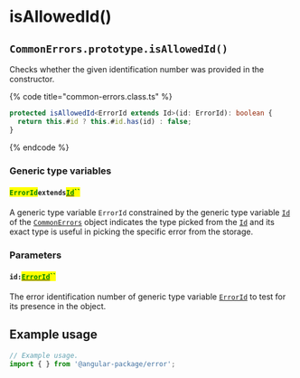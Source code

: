 # isAllowedId()

## `CommonErrors.prototype.isAllowedId()`

Checks whether the given identification number was provided in the constructor.

{% code title="common-errors.class.ts" %}
```typescript
protected isAllowedId<ErrorId extends Id>(id: ErrorId): boolean {
  return this.#id ? this.#id.has(id) : false;
}
```
{% endcode %}

### Generic type variables

#### <mark style="color:green;">`ErrorId`</mark>`extends`[<mark style="color:green;">`Id`</mark>](../v-generic-type-variables.md#wrap-opening)<mark style="color:green;">``</mark>

A generic type variable `ErrorId` constrained by the generic type variable [`Id`](../v-generic-type-variables.md#wrap-opening) of the [`CommonErrors`](broken-reference) object indicates the type picked from the [`Id`](../v-generic-type-variables.md#wrap-opening) and its exact type is useful in picking the specific error from the storage.

### Parameters

#### `id:`[<mark style="color:green;">`ErrorId`</mark>](isallowedid.md#erroridextendsid)<mark style="color:green;">``</mark>

The error identification number of generic type variable [`ErrorId`](isallowedid.md#erroridextendsid) to test for its presence in the object.

## Example usage

```typescript
// Example usage.
import { } from '@angular-package/error';


```

